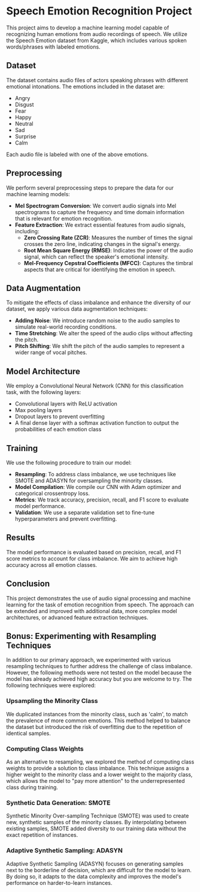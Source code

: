 # Speech Emotion Recognition Project

This project aims to develop a machine learning model capable of recognizing human emotions from audio recordings of speech. We utilize the Speech Emotion dataset from Kaggle, which includes various spoken words/phrases with labeled emotions.

## Dataset

The dataset contains audio files of actors speaking phrases with different emotional intonations. The emotions included in the dataset are:

- Angry
- Disgust
- Fear
- Happy
- Neutral
- Sad
- Surprise
- Calm

Each audio file is labeled with one of the above emotions.

## Preprocessing

We perform several preprocessing steps to prepare the data for our machine learning models:

- **Mel Spectrogram Conversion**: We convert audio signals into Mel spectrograms to capture the frequency and time domain information that is relevant for emotion recognition.
- **Feature Extraction**: We extract essential features from audio signals, including:
  - **Zero Crossing Rate (ZCR)**: Measures the number of times the signal crosses the zero line, indicating changes in the signal's energy.
  - **Root Mean Square Energy (RMSE)**: Indicates the power of the audio signal, which can reflect the speaker's emotional intensity.
  - **Mel-Frequency Cepstral Coefficients (MFCC)**: Captures the timbral aspects that are critical for identifying the emotion in speech.

## Data Augmentation

To mitigate the effects of class imbalance and enhance the diversity of our dataset, we apply various data augmentation techniques:

- **Adding Noise**: We introduce random noise to the audio samples to simulate real-world recording conditions.
- **Time Stretching**: We alter the speed of the audio clips without affecting the pitch.
- **Pitch Shifting**: We shift the pitch of the audio samples to represent a wider range of vocal pitches.

## Model Architecture

We employ a Convolutional Neural Network (CNN) for this classification task, with the following layers:

- Convolutional layers with ReLU activation
- Max pooling layers
- Dropout layers to prevent overfitting
- A final dense layer with a softmax activation function to output the probabilities of each emotion class

## Training

We use the following procedure to train our model:

- **Resampling**: To address class imbalance, we use techniques like SMOTE and ADASYN for oversampling the minority classes.
- **Model Compilation**: We compile our CNN with Adam optimizer and categorical crossentropy loss.
- **Metrics**: We track accuracy, precision, recall, and F1 score to evaluate model performance.
- **Validation**: We use a separate validation set to fine-tune hyperparameters and prevent overfitting.

## Results

The model performance is evaluated based on precision, recall, and F1 score metrics to account for class imbalance. We aim to achieve high accuracy across all emotion classes.

## Conclusion

This project demonstrates the use of audio signal processing and machine learning for the task of emotion recognition from speech. The approach can be extended and improved with additional data, more complex model architectures, or advanced feature extraction techniques.

## Bonus: Experimenting with Resampling Techniques

In addition to our primary approach, we experimented with various resampling techniques to further address the challenge of class imbalance. However, the following methods were not tested on the model because the model has already achieved high accuracy but you are welcome to try. The following techniques were explored:

### Upsampling the Minority Class

We duplicated instances from the minority class, such as 'calm', to match the prevalence of more common emotions. This method helped to balance the dataset but introduced the risk of overfitting due to the repetition of identical samples.

### Computing Class Weights

As an alternative to resampling, we explored the method of computing class weights to provide a solution to class imbalance. This technique assigns a higher weight to the minority class and a lower weight to the majority class, which allows the model to "pay more attention" to the underrepresented class during training.

### Synthetic Data Generation: SMOTE

Synthetic Minority Over-sampling Technique (SMOTE) was used to create new, synthetic samples of the minority classes. By interpolating between existing samples, SMOTE added diversity to our training data without the exact repetition of instances.

### Adaptive Synthetic Sampling: ADASYN

Adaptive Synthetic Sampling (ADASYN) focuses on generating samples next to the borderline of decision, which are difficult for the model to learn. By doing so, it adapts to the data complexity and improves the model's performance on harder-to-learn instances.



